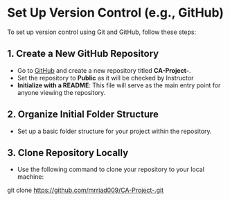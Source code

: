 # Set Up Version Control (e.g., GitHub)

To set up version control using Git and GitHub, follow these steps:

## 1. Create a New GitHub Repository

- Go to [GitHub](https://github.com) and create a new repository titled **CA-Project-**.
- Set the repository to **Public**  as it will be checked by Instructor 
- **Initialize with a README**: This file will serve as the main entry point for anyone viewing the repository.

## 2. Organize Initial Folder Structure

- Set up a basic folder structure for your project within the repository.

## 3. Clone Repository Locally

- Use the following command to clone your repository to your local machine:

git clone https://github.com/mrriad009/CA-Project-.git